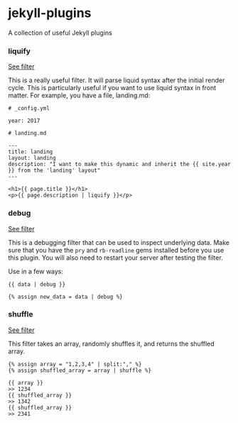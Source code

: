 # jekyll-plugins
A collection of useful Jekyll plugins


### liquify

[See filter](plugins/liquify.rb)

This is a really useful filter. It will parse liquid syntax after the initial render cycle. This is particularly useful if you want to use liquid syntax in front matter. For example, you have a file, landing.md:

```
# _config.yml

year: 2017
```

```
# landing.md

---
title: landing
layout: landing
description: "I want to make this dynamic and inherit the {{ site.year }} from the 'landing' layout"
---

<h1>{{ page.title }}</h1>
<p>{{ page.description | liquify }}</p>
```

### debug
[See filter](plugins/debug.rb)

This is a debugging filter that can be used to inspect underlying data. Make sure that you have the `pry` and `rb-readline` gems installed before you use this plugin. You will also need to restart your server after testing the filter.

Use in a few ways:
```
{{ data | debug }}

{% assign new_data = data | debug %}
```

### shuffle
[See filter](plugins/shuffle.rb)

This filter takes an array, randomly shuffles it, and returns the shuffled array. 

```
{% assign array = "1,2,3,4" | split:"," %}
{% assign shuffled_array = array | shuffle %}

{{ array }} 
>> 1234
{{ shuffled_array }}
>> 1342
{{ shuffled_array }}
>> 2341
```
